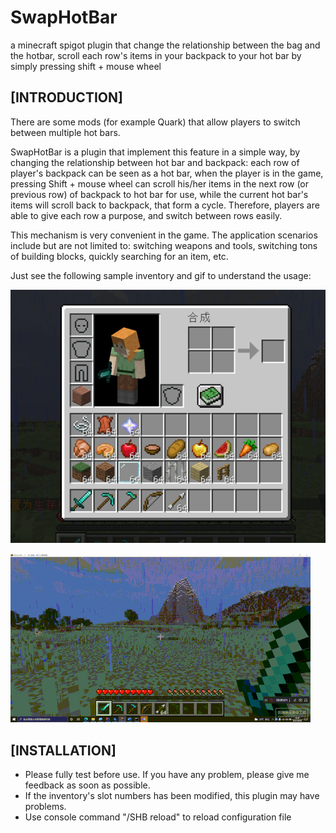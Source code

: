 # SwapHotBar
a minecraft spigot plugin that change the relationship between the bag and the hotbar, scroll each row's items in your backpack to your hot bar by simply pressing shift + mouse wheel

## [INTRODUCTION]

There are some mods (for example Quark) that allow players to switch between multiple hot bars.

SwapHotBar is a plugin that implement this feature in a simple way, by changing the relationship between hot bar and backpack: each row of player's backpack can be seen as a hot bar, when the player is in the game, pressing Shift + mouse wheel can scroll his/her items in the next row (or previous row) of backpack to hot bar for use, while the current hot bar's items will scroll back to backpack, that form a cycle. Therefore, players are able to give each row a purpose, and switch between rows easily.

This mechanism is very convenient in the game. The application scenarios include but are not limited to: switching weapons and tools, switching tons of building blocks, quickly searching for an item, etc.

Just see the following sample inventory and gif to understand the usage:

![IMG](/screenshots/screenshot0.png)



![IMG](./screenshots/exampleusage.gif)

## [INSTALLATION]

- Please fully test before use. If you have any problem, please give me feedback as soon as possible.
- If the inventory's slot numbers has been modified, this plugin may have problems.
- Use console command "/SHB reload" to reload configuration file

